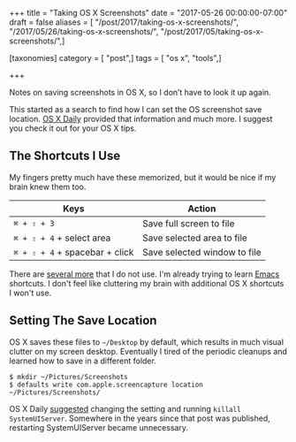 +++
title = "Taking OS X Screenshots"
date = "2017-05-26 00:00:00-07:00"
draft = false
aliases = [ "/post/2017/taking-os-x-screenshots/", "/2017/05/26/taking-os-x-screenshots/", "/post/2017/05/taking-os-x-screenshots/",]

[taxonomies]
category = [ "post",]
tags = [ "os x", "tools",]

+++

Notes on saving screenshots in OS X, so I don’t have to look it up again.

This started as a search to find how I can set the OS screenshot save location.
[OS X Daily](http://osxdaily.com/) provided that information and much more.
I suggest you check it out for your OS X tips.

## The Shortcuts I Use

My fingers pretty much have these memorized, but it would be nice if my brain knew them too.

| Keys                           | Action
| ------------------------------ | ------
| `⌘ + ⇧ + 3`                    | Save full screen to file
| `⌘ + ⇧ + 4` + select area      | Save selected area to file
| `⌘ + ⇧ + 4` + spacebar + click | Save selected window to file

[several more]: http://osxdaily.com/2010/06/09/screen-capture-in-mac-os-x/
[Emacs]: /tags/emacs/

There are [several more][] that I do not use.
I'm already trying to learn [Emacs][] shortcuts.
I don't feel like cluttering my brain with additional OS X shortcuts I won't use.

## Setting The Save Location

OS X saves these files to `~/Desktop` by default, which results in much visual clutter on my screen desktop.
Eventually I tired of the periodic cleanups and learned how to save in a different folder.

    $ mkdir ~/Pictures/Screenshots
    $ defaults write com.apple.screencapture location ~/Pictures/Screenshots/

[suggested]: http://osxdaily.com/2011/01/26/change-the-screenshot-save-file-location-in-mac-os-x/

OS X Daily [suggested][] changing the setting and running `killall SystemUIServer`.
Somewhere in the years since that post was published, restarting SystemUIServer became unnecessary.